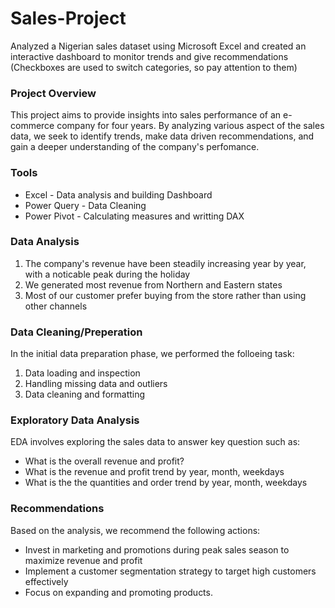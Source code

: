 # Sales-Project
Analyzed a Nigerian sales dataset using Microsoft Excel and created an interactive dashboard to monitor trends and give recommendations (Checkboxes are used to switch categories, so pay attention to them)

### Project Overview

This project aims to provide insights into sales performance of an e-commerce company for four years.
By analyzing various aspect of the sales data, we seek to identify trends, make data driven recommendations, and gain a deeper understanding of the company's perfomance.

### Tools

- Excel - Data analysis and building Dashboard
- Power Query - Data Cleaning
- Power Pivot - Calculating measures and writting DAX

### Data Analysis

1. The company's revenue have been steadily increasing year by year, with a noticable peak during the holiday
2. We generated most revenue from Northern and Eastern states
3. Most of our customer prefer buying from the store rather than using other channels


### Data Cleaning/Preperation

In the initial data preparation phase, we performed the folloeing task:

1. Data loading and inspection
2. Handling missing data and outliers
3. Data cleaning and formatting


### Exploratory Data Analysis

EDA involves exploring the sales data to answer key question such as:

- What is the overall revenue and profit?
- What is the revenue and profit trend by year, month, weekdays
- What is the the quantities and order trend by year, month, weekdays


### Recommendations  

Based on the analysis, we recommend the following actions:

- Invest in marketing and promotions during peak sales season to maximize revenue and profit
- Implement a customer segmentation strategy to target high customers effectively
- Focus on expanding and promoting products.
